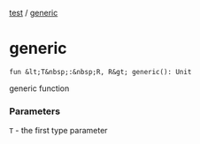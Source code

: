 [test](test/index) / [generic](test/generic)


# generic

`fun &lt;T&nbsp;:&nbsp;R, R&gt; generic(): Unit`

generic function


### Parameters

`T` - the first type parameter


